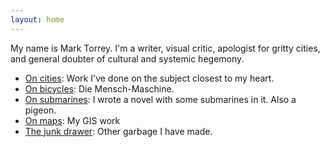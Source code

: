 ```yaml
---
layout: home
---
```


My name is Mark Torrey. I'm a writer, visual critic, apologist for gritty
cities, and general doubter of cultural and systemic hegemony. 

[//]: # (Consider that your one-line intro above might need some backing? Something like: more than a decade of experience)

* [On cities](cities/index.md): Work I've done on the subject closest to my heart.
* [On bicycles](bicycles/index.md): Die Mensch-Maschine.
* [On submarines](https://grannycart.net/by-sound-alone/): I wrote a novel with some submarines in it. Also a pigeon.
* [On maps](maps/): My GIS work
* [The junk drawer](junk-drawer/index.md): Other garbage I have made.



